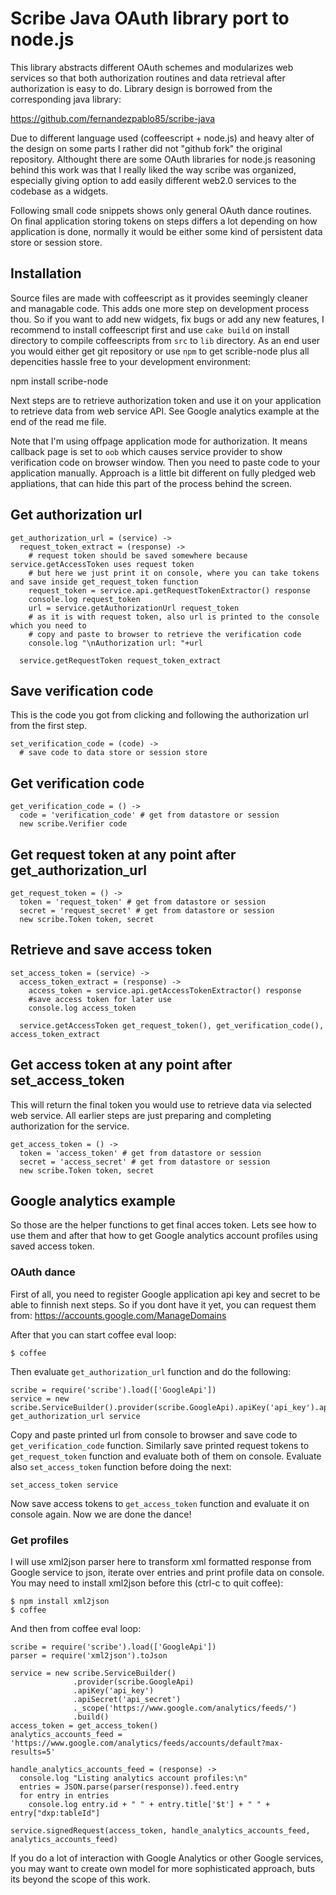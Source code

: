 # Scribe Java OAuth library port to node.js

This library abstracts different OAuth schemes and modularizes web services so that both authorization routines and data retrieval after authorization is easy to do. Library design is borrowed from the corresponding java library:

https://github.com/fernandezpablo85/scribe-java

Due to different language used (coffeescript + node.js) and heavy alter of the design on some parts I rather did not "github fork" the original repository. Althought there are some OAuth libraries for node.js reasoning behind this work was that I really liked the way scribe was organized, especially giving option to add easily different web2.0 services to the codebase as a widgets.

Following small code snippets shows only general OAuth dance routines. On final application storing tokens on steps differs a lot depending on how application is done, normally it would be either some kind of persistent data store or session store.

## Installation

Source files are made with coffeescript as it provides seemingly cleaner and managable code. This adds one more step on development process thou. So if you want to add new widgets, fix bugs or add any new features, I recommend to install coffeescript first and use `cake build` on install directory to compile coffeescripts from `src` to `lib` directory. As an end user you would either get git repository or use `npm` to get scrible-node plus all depencities hassle free to your development environment:

   npm install scribe-node

Next steps are to retrieve authorization token and use it on your application to retrieve data from web service API. See Google analytics example at the end of the read me file.

Note that I'm using offpage application mode for authorization. It means callback page is set to `oob` which causes service provider to show  verification code on browser window. Then you need to paste code to your application manually. Approach is a little bit different on fully pledged web appliations, that can hide this part of the process behind the screen.

## Get authorization url

    get_authorization_url = (service) ->
      request_token_extract = (response) ->
        # request token should be saved somewhere because service.getAccessToken uses request token
        # but here we just print it on console, where you can take tokens and save inside get_request_token function
        request_token = service.api.getRequestTokenExtractor() response
        console.log request_token
        url = service.getAuthorizationUrl request_token
        # as it is with request token, also url is printed to the console which you need to
        # copy and paste to browser to retrieve the verification code
        console.log "\nAuthorization url: "+url

      service.getRequestToken request_token_extract

## Save verification code

This is the code you got from clicking and following the authorization url from the first step.

    set_verification_code = (code) ->
      # save code to data store or session store

## Get verification code

    get_verification_code = () ->
      code = 'verification_code' # get from datastore or session
      new scribe.Verifier code

## Get request token at any point after get_authorization_url

    get_request_token = () ->
      token = 'request_token' # get from datastore or session
      secret = 'request_secret' # get from datastore or session
      new scribe.Token token, secret

## Retrieve and save access token

    set_access_token = (service) ->
      access_token_extract = (response) ->
        access_token = service.api.getAccessTokenExtractor() response
        #save access token for later use
        console.log access_token

      service.getAccessToken get_request_token(), get_verification_code(), access_token_extract

## Get access token at any point after set_access_token

This will return the final token you would use to retrieve data via selected web service. All earlier steps are just preparing and completing authorization for the service.

    get_access_token = () ->
      token = 'access_token' # get from datastore or session
      secret = 'access_secret' # get from datastore or session
      new scribe.Token token, secret

## Google analytics example

So those are the helper functions to get final acces token. Lets see how to use them and after that how to get Google analytics account profiles using saved access token.

### OAuth dance

First of all, you need to register Google application api key and secret to be able to finnish next steps. So if you dont have it yet, you can request them from: https://accounts.google.com/ManageDomains

After that you can start coffee eval loop:

    $ coffee

Then evaluate `get_authorization_url` function and do the following:

    scribe = require('scribe').load(['GoogleApi'])
    service = new scribe.ServiceBuilder().provider(scribe.GoogleApi).apiKey('api_key').apiSecret('api_secret')._scope('https://www.google.com/analytics/feeds/').build()
    get_authorization_url service

Copy and paste printed url from console to browser and save code to `get_verification_code` function. Similarly save printed request tokens to `get_request_token` function and evaluate both of them on console. Evaluate also `set_access_token` function before doing the next:

    set_access_token service

Now save access tokens to `get_access_token` function and evaluate it on console again. Now we are done the dance!

### Get profiles

I will use xml2json parser here to transform xml formatted response from Google service to json, iterate over entries and print profile data on console. You may need to install xml2json before this (ctrl-c to quit coffee):

    $ npm install xml2json
    $ coffee

And then from coffee eval loop:

    scribe = require('scribe').load(['GoogleApi'])
    parser = require('xml2json').toJson
    
    service = new scribe.ServiceBuilder()
                  .provider(scribe.GoogleApi)
                  .apiKey('api_key')
                  .apiSecret('api_secret')
                  ._scope('https://www.google.com/analytics/feeds/')
                  .build()
    access_token = get_access_token()
    analytics_accounts_feed = 'https://www.google.com/analytics/feeds/accounts/default?max-results=5'
    
    handle_analytics_accounts_feed = (response) ->
      console.log "Listing analytics account profiles:\n"
      entries = JSON.parse(parser(response)).feed.entry
      for entry in entries
        console.log entry.id + " " + entry.title['$t'] + " " + entry["dxp:tableId"]
    
    service.signedRequest(access_token, handle_analytics_accounts_feed, analytics_accounts_feed)

If you do a lot of interaction with Google Analytics or other Google services, you may want to create own model for more sophisticated approach, buts its beyond the scope of this work.